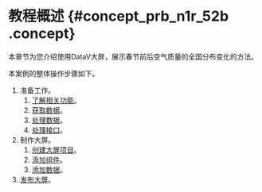 # 教程概述 {#concept_prb_n1r_52b .concept}

本章节为您介绍使用DataV大屏，展示春节前后空气质量的全国分布变化的方法。

本案例的整体操作步骤如下。

1.  准备工作。
    1.  [了解相关功能](cn.zh-CN/最佳实践/使用DataV查看春节前后空气质量的全国分布变化/准备工作/了解相关功能.md#)。
    2.  [获取数据](cn.zh-CN/最佳实践/使用DataV查看春节前后空气质量的全国分布变化/准备工作/获取数据.md#)。
    3.  [处理数据](cn.zh-CN/最佳实践/使用DataV查看春节前后空气质量的全国分布变化/准备工作/处理数据.md#)。
    4.  [处理接口](cn.zh-CN/最佳实践/使用DataV查看春节前后空气质量的全国分布变化/准备工作/处理接口.md#)。
2.  制作大屏。
    1.  [创建大屏项目](cn.zh-CN/最佳实践/使用DataV查看春节前后空气质量的全国分布变化/制作大屏/创建大屏项目.md#)。
    2.  [添加组件](cn.zh-CN/最佳实践/使用DataV查看春节前后空气质量的全国分布变化/制作大屏/添加组件.md#)。
    3.  [添加数据](cn.zh-CN/最佳实践/使用DataV查看春节前后空气质量的全国分布变化/制作大屏/添加数据.md#)。
3.  [发布大屏](cn.zh-CN/最佳实践/使用DataV查看春节前后空气质量的全国分布变化/预览并发布大屏.md#)。

